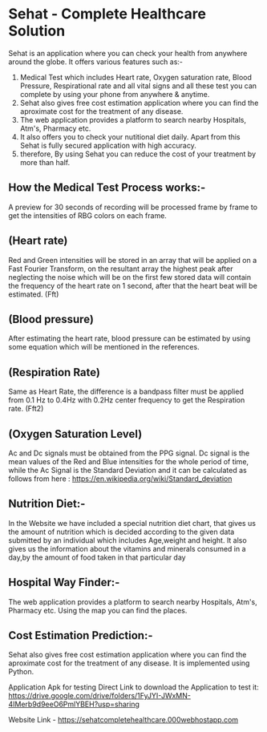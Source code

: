 # Sehat - Complete Healthcare Solution

 Sehat is an application where you can check your health from anywhere around the globe. It offers various features such as:-

1. Medical Test which includes Heart rate, Oxygen saturation rate, Blood Pressure, Respirational rate and all vital signs and all these test you can complete by using your phone from anywhere & anytime.
2. Sehat also gives free cost estimation application where you can find the aproximate cost for the treatment of any disease.
3. The web application provides a platform to search nearby Hospitals, Atm's, Pharmacy etc. 
4. It also offers you to check your nutitional diet daily. Apart from this Sehat is fully secured application with high accuracy.
5. therefore, By using Sehat you can reduce the cost of your treatment by more than half.

## How the Medical Test Process works:-
A preview for 30 seconds of recording will be processed frame by frame to get the intensities of RBG colors on each frame.

## (Heart rate)

Red and Green intensities will be stored in an array that will be applied on a Fast Fourier Transform, on the resultant array the highest peak after neglecting the noise which will be on the first few stored data will contain the frequency of the heart rate on 1 second, after that the heart beat will be estimated. (Fft)

## (Blood pressure)

After estimating the heart rate, blood pressure can be estimated by using some equation which will be mentioned in the references.

## (Respiration Rate)

Same as Heart Rate, the difference is a bandpass filter must be applied from 0.1 Hz to 0.4Hz with 0.2Hz center frequency to get the Respiration rate. (Fft2)

## (Oxygen Saturation Level)

Ac and Dc signals must be obtained from the PPG signal. Dc signal is the mean values of the Red and Blue intensities for the whole period of time, while the Ac Signal is the Standard Deviation and it can be calculated as follows from here : https://en.wikipedia.org/wiki/Standard_deviation

## Nutrition Diet:-
   In the Website we have included a special nutrition diet chart, that gives us the amount of nutrition which is decided according to the given data submitted by an individual which includes Age,weight and height.
   It also gives us the information about the vitamins and minerals consumed in a day,by the amount of food taken in that particular day

## Hospital Way Finder:-
   The web application provides a platform to search nearby Hospitals, Atm's, Pharmacy etc. Using the map you can find the places.
   
## Cost Estimation Prediction:-
   Sehat also gives free cost estimation application where you can find the aproximate cost for the treatment of any disease. It is implemented using Python. 
  

ِApplication Apk for testing
Direct Link to download the Application to test it: https://drive.google.com/drive/folders/1FyJYI-JWxMN-4IMerb9d9eeO6PmlYBEH?usp=sharing

Website Link - https://sehatcompletehealthcare.000webhostapp.com
